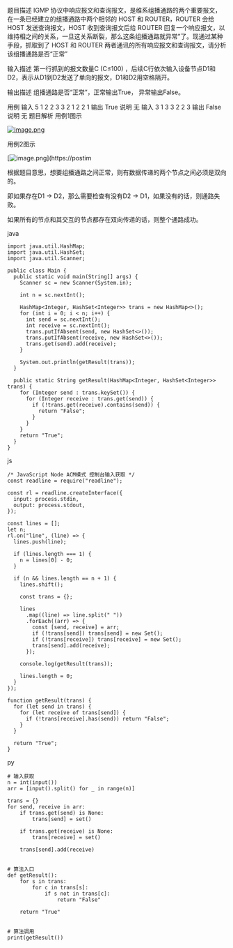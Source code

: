 题目描述
IGMP 协议中响应报文和查询报文，是维系组播通路的两个重要报文，在一条已经建立的组播通路中两个相邻的 HOST 和 ROUTER，ROUTER 会给 HOST 发送查询报文，HOST 收到查询报文后给 ROUTER 回复一个响应报文，以维持相之间的关系，一旦这关系断裂，那么这条组播通路就异常”了。现通过某种手段，抓取到了 HOST 和 ROUTER 两者通讯的所有响应报文和查询报文，请分析该组播通路是否“正常”

输入描述
第一行抓到的报文数量C (C≤100) ，后续C行依次输入设备节点D1和D2，表示从D1到D2发送了单向的报文，D1和D2用空格隔开。

输出描述
组播通路是否“正常”，正常输出True， 异常输出False。

用例
输入	5
1 2
2 3
3 2
1 2
2 1
输出	True
说明	无
输入	3
1 3
3 2
2 3
输出	False
说明	无
题目解析
用例1图示

[![image.png](https://img-blog.csdnimg.cn/098e91c3c37c46e2a4ad6d8d86c72909.png)](https://postimg.cc/RNFrfxZ2)



用例2图示

[![image.png](https://img-blog.csdnimg.cn/43b724f1ac034bfd9e4aee8e995b866e.png)](https://postim



根据题目意思，想要组播通路之间正常，则有数据传递的两个节点之间必须是双向的。

即如果存在D1 → D2，那么需要检查有没有D2 → D1，如果没有的话，则通路失败。

如果所有的节点和其交互的节点都存在双向传递的话，则整个通路成功。 

java

```
import java.util.HashMap;
import java.util.HashSet;
import java.util.Scanner;
 
public class Main {
  public static void main(String[] args) {
    Scanner sc = new Scanner(System.in);
 
    int n = sc.nextInt();
 
    HashMap<Integer, HashSet<Integer>> trans = new HashMap<>();
    for (int i = 0; i < n; i++) {
      int send = sc.nextInt();
      int receive = sc.nextInt();
      trans.putIfAbsent(send, new HashSet<>());
      trans.putIfAbsent(receive, new HashSet<>());
      trans.get(send).add(receive);
    }
 
    System.out.println(getResult(trans));
  }
 
  public static String getResult(HashMap<Integer, HashSet<Integer>> trans) {
    for (Integer send : trans.keySet()) {
      for (Integer receive : trans.get(send)) {
        if (!trans.get(receive).contains(send)) {
          return "False";
        }
      }
    }
    return "True";
  }
}
```

js

```
/* JavaScript Node ACM模式 控制台输入获取 */
const readline = require("readline");
 
const rl = readline.createInterface({
  input: process.stdin,
  output: process.stdout,
});
 
const lines = [];
let n;
rl.on("line", (line) => {
  lines.push(line);
 
  if (lines.length === 1) {
    n = lines[0] - 0;
  }
 
  if (n && lines.length == n + 1) {
    lines.shift();
 
    const trans = {};
 
    lines
      .map((line) => line.split(" "))
      .forEach((arr) => {
        const [send, receive] = arr;
        if (!trans[send]) trans[send] = new Set();
        if (!trans[receive]) trans[receive] = new Set();
        trans[send].add(receive);
      });
 
    console.log(getResult(trans));
 
    lines.length = 0;
  }
});
 
function getResult(trans) {
  for (let send in trans) {
    for (let receive of trans[send]) {
      if (!trans[receive].has(send)) return "False";
    }
  }
 
  return "True";
}
```

py

```
# 输入获取
n = int(input())
arr = [input().split() for _ in range(n)]
 
trans = {}
for send, receive in arr:
    if trans.get(send) is None:
        trans[send] = set()
 
    if trans.get(receive) is None:
        trans[receive] = set()
 
    trans[send].add(receive)
 
 
# 算法入口
def getResult():
    for s in trans:
        for c in trans[s]:
            if s not in trans[c]:
                return "False"
 
    return "True"
 
 
# 算法调用
print(getResult())
```

